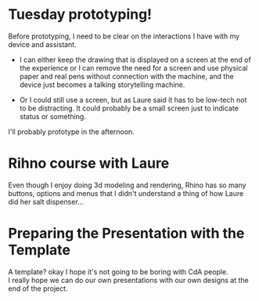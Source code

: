 # Tuesday prototyping!

Before prototyping, I need to be clear on the interactions I have with my device and assistant.

- I can either keep the drawing that is displayed on a screen at the end of the experience or I can remove the need for a screen and use physical paper and real pens without connection with the machine, and the device just becomes a talking storytelling machine.

- Or I could still use a screen, but as Laure said it has to be low-tech not to be distracting. It could probably be a small screen just to indicate status or something.

I'll probably prototype in the afternoon.

# Rihno course with Laure
Even though I enjoy doing 3d modeling and rendering, Rhino has so many buttons, options and menus that I didn't understand a thing of how Laure did her salt dispenser...

# Preparing the Presentation with the Template
A template? okay I hope it's not going to be boring with CdA people.
<br>
I really hope we can do our own presentations with our own designs at the end of the project.